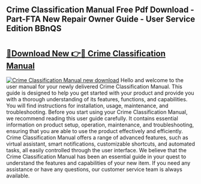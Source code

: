 ## Crime Classification Manual Free Pdf Download - Part-FTA New Repair Owner Guide - User Service Edition BBnQS

# <h2><a href="http://bc14552.oget.top/?id=Crime+Classification+Manual">🔗Download New 👉🔴 Crime Classification Manual</a></h2>

[![Crime Classification Manual new download](https://i.imgur.com/5g1atiW.png)](http://bc14552.oget.top/?id=Crime+Classification+Manual)
Hello and welcome to the user manual for your newly delivered Crime Classification Manual. This guide is designed to help you get started with your product and provide you with a thorough understanding of its features, functions, and capabilities. You will find instructions for installation, usage, maintenance, and troubleshooting. Before you start using your Crime Classification Manual, we recommend reading this user guide carefully. It contains essential information on product setup, operation, maintenance, and troubleshooting, ensuring that you are able to use the product effectively and efficiently. Crime Classification Manual offers a range of advanced features, such as virtual assistant, smart notifications, customizable shortcuts, and automated tasks, all easily controlled through the user interface. We believe that the Crime Classification Manual has been an essential guide in your quest to understand the features and capabilities of your new item. If you need any assistance or have any questions, our customer service team is always available.

